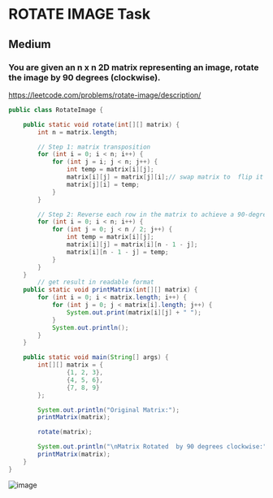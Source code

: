 
# ROTATE IMAGE Task
## Medium
### You are given an n x n 2D matrix representing an image, rotate the image by 90 degrees (clockwise).

https://leetcode.com/problems/rotate-image/description/

```java
public class RotateImage {

    public static void rotate(int[][] matrix) {
        int n = matrix.length;

        // Step 1: matrix transposition
        for (int i = 0; i < n; i++) {
            for (int j = i; j < n; j++) {
                int temp = matrix[i][j];
                matrix[i][j] = matrix[j][i];// swap matrix to  flip it along it`s diagonal
                matrix[j][i] = temp;
            }
        }

        // Step 2: Reverse each row in the matrix to achieve a 90-degree clockwise rotation
        for (int i = 0; i < n; i++) {
            for (int j = 0; j < n / 2; j++) {
                int temp = matrix[i][j];
                matrix[i][j] = matrix[i][n - 1 - j];
                matrix[i][n - 1 - j] = temp;
            }
        }
    }
        // get result in readable format
    public static void printMatrix(int[][] matrix) {
        for (int i = 0; i < matrix.length; i++) {
            for (int j = 0; j < matrix[i].length; j++) {
                System.out.print(matrix[i][j] + " ");
            }
            System.out.println();
        }
    }

    public static void main(String[] args) {
        int[][] matrix = {
                {1, 2, 3},
                {4, 5, 6},
                {7, 8, 9}
        };

        System.out.println("Original Matrix:");
        printMatrix(matrix);

        rotate(matrix);

        System.out.println("\nMatrix Rotated  by 90 degrees clockwise:");
        printMatrix(matrix);
    }
}
```

![image](https://github.com/user-attachments/assets/3acf9c40-7ddc-44ff-a9a3-00471d01b0b6)


